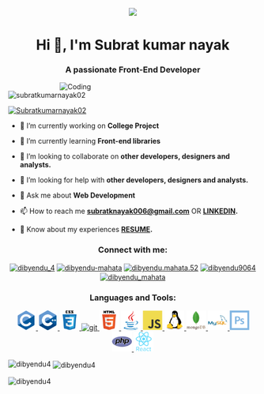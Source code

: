 <p align="center">
  <img src="https://www.wingstechsolutions.com/wp-content/uploads/2022/03/full-stack-development.gif" />
</p>
<h1 align="center">Hi 👋, I'm Subrat kumar nayak</h1>
<h3 align="center">A passionate Front-End Developer</h3>
<img align="right" alt="Coding" width="400" src="https://qph.cf2.quoracdn.net/main-qimg-4b695f72ac7737ce5b36508a0058dd02">

<p align="left"> <img src="https://komarev.com/ghpvc/?username=subratkumarnayak02&label=Profile%20views&color=0e75b6&style=flat" alt="subratkumarnayak02" /> </p>

<p align="left"> <a href="https://twitter.com/" target="blank"><img src="https://img.shields.io/twitter/follow/Subratkumarnayak02?logo=twitter&style=for-the-badge" alt="Subratkumarnayak02" /></a> </p>

- 🔭 I’m currently working on ****College Project****

- 🌱 I’m currently learning ****Front-end libraries****

- 👯 I’m looking to collaborate on ****other developers, designers and analysts.****

- 🤝 I’m looking for help with ****other developers, designers and analysts.****

- 💬 Ask me about ****Web Development****

- 📫 How to reach me **subratknayak006@gmail.com** OR ****<a href="https://www.linkedin.com/in/subrat-kumar-nayak-39b9b4197">LINKEDIN</a>.****

- 📄 Know about my experiences **<a href="https://github.com/DIBYENDU4/DIBYENDU4/blob/main/DIBYENDU%20CV.pdf">RESUME</a>.**

<h3 align="Center">Connect with me:</h3>
<p align="Center">
<a href="https://twitter.com/dibyendu_4" target="blank"><img align="center" src="https://raw.githubusercontent.com/rahuldkjain/github-profile-readme-generator/master/src/images/icons/Social/twitter.svg" alt="dibyendu_4" height="30" width="40" /></a>
<a href="https://www.linkedin.com/in/subrat-kumar-nayak-39b9b4197" target="blank"><img align="center" src="https://raw.githubusercontent.com/rahuldkjain/github-profile-readme-generator/master/src/images/icons/Social/linked-in-alt.svg" alt="dibyendu-mahata" height="30" width="40" /></a>
<a href="https://www.facebook.com/profile.php?id=100015139624903" target="blank"><img align="center" src="https://raw.githubusercontent.com/rahuldkjain/github-profile-readme-generator/master/src/images/icons/Social/facebook.svg" alt="dibyendu.mahata.52" height="30" width="40" /></a>
<a href="https://www.instagram.com/subrat_titanbeast01/" target="blank"><img align="center" src="https://raw.githubusercontent.com/rahuldkjain/github-profile-readme-generator/master/src/images/icons/Social/instagram.svg" alt="dibyendu9064" height="30" width="40" /></a>
<a href="https://www.hackerrank.com/subratknayak006" target="blank"><img align="center" src="https://raw.githubusercontent.com/rahuldkjain/github-profile-readme-generator/master/src/images/icons/Social/hackerrank.svg" alt="dibyendu_mahata" height="30" width="40" /></a>
</p>

<h3 align="Center">Languages and Tools:</h3>
<p align="Center"> <a href="https://www.cprogramming.com/" target="_blank" rel="noreferrer"> <img src="https://raw.githubusercontent.com/devicons/devicon/master/icons/c/c-original.svg" alt="c" width="40" height="40"/> </a> <a href="https://www.w3schools.com/cpp/" target="_blank" rel="noreferrer"> <img src="https://raw.githubusercontent.com/devicons/devicon/master/icons/cplusplus/cplusplus-original.svg" alt="cplusplus" width="40" height="40"/> </a> <a href="https://www.w3schools.com/css/" target="_blank" rel="noreferrer"> <img src="https://raw.githubusercontent.com/devicons/devicon/master/icons/css3/css3-original-wordmark.svg" alt="css3" width="40" height="40"/> </a> <a href="https://git-scm.com/" target="_blank" rel="noreferrer"> <img src="https://www.vectorlogo.zone/logos/git-scm/git-scm-icon.svg" alt="git" width="40" height="40"/> </a> <a href="https://www.w3.org/html/" target="_blank" rel="noreferrer"> <img src="https://raw.githubusercontent.com/devicons/devicon/master/icons/html5/html5-original-wordmark.svg" alt="html5" width="40" height="40"/> </a> <a href="https://www.java.com" target="_blank" rel="noreferrer"> <img src="https://raw.githubusercontent.com/devicons/devicon/master/icons/java/java-original.svg" alt="java" width="40" height="40"/> </a> <a href="https://developer.mozilla.org/en-US/docs/Web/JavaScript" target="_blank" rel="noreferrer"> <img src="https://raw.githubusercontent.com/devicons/devicon/master/icons/javascript/javascript-original.svg" alt="javascript" width="40" height="40"/> </a> <a href="https://www.linux.org/" target="_blank" rel="noreferrer"> <img src="https://raw.githubusercontent.com/devicons/devicon/master/icons/linux/linux-original.svg" alt="linux" width="40" height="40"/> </a> <a href="https://www.mongodb.com/" target="_blank" rel="noreferrer"> <img src="https://raw.githubusercontent.com/devicons/devicon/master/icons/mongodb/mongodb-original-wordmark.svg" alt="mongodb" width="40" height="40"/> </a> <a href="https://www.mysql.com/" target="_blank" rel="noreferrer"> <img src="https://raw.githubusercontent.com/devicons/devicon/master/icons/mysql/mysql-original-wordmark.svg" alt="mysql" width="40" height="40"/> </a> <a href="https://www.photoshop.com/en" target="_blank" rel="noreferrer"> <img src="https://raw.githubusercontent.com/devicons/devicon/master/icons/photoshop/photoshop-line.svg" alt="photoshop" width="40" height="40"/> </a> <a href="https://www.php.net" target="_blank" rel="noreferrer"> <img src="https://raw.githubusercontent.com/devicons/devicon/master/icons/php/php-original.svg" alt="php" width="40" height="40"/> </a> <a href="https://reactjs.org/" target="_blank" rel="noreferrer"> <img src="https://raw.githubusercontent.com/devicons/devicon/master/icons/react/react-original-wordmark.svg" alt="react" width="40" height="40"/> </a> </p>

<p><img align="left" src="https://github-readme-stats.vercel.app/api/top-langs?username=dibyendu4&show_icons=true&locale=en&layout=compact" alt="dibyendu4" /></p>

<p>&nbsp;<img align="center" src="https://github-readme-stats.vercel.app/api?username=dibyendu4&show_icons=true&locale=en" alt="dibyendu4" /></p>

<p><img align="center" src="https://github-readme-streak-stats.herokuapp.com/?user=dibyendu4&" alt="dibyendu4" /></p>
